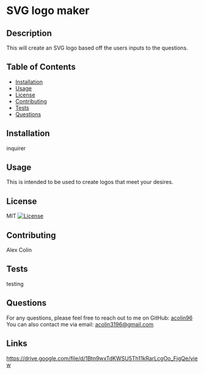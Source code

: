 # SVG logo maker

## Description
This will create an SVG logo based off the users inputs to the questions.

## Table of Contents
- [Installation](#installation)
- [Usage](#usage)
- [License](#license)
- [Contributing](#contributing)
- [Tests](#tests)
- [Questions](#questions)

## Installation
inquirer

## Usage
This is intended to be used to create logos that meet your desires.

## License
MIT
[![License](https://img.shields.io/badge/License-MIT-green.svg)](https://opensource.org/licenses/MIT)


## Contributing
Alex Colin

## Tests
testing

## Questions
For any questions, please feel free to reach out to me on GitHub: [acolin96](https://github.com/acolin96)
You can also contact me via email: acolin3196@gmail.com

## Links
https://drive.google.com/file/d/1Btn9wxTdKWSU5Th11kRarLcgOo_FjgQe/view